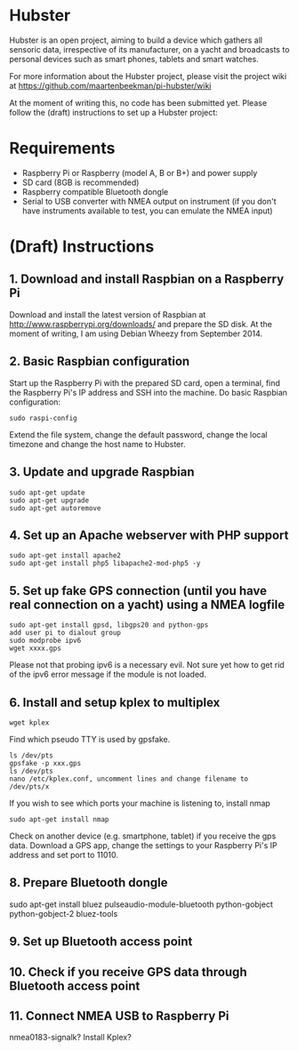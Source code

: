 Hubster
======

Hubster is an open project, aiming to build a device which gathers all sensoric data, irrespective of its manufacturer, on a yacht and broadcasts to personal devices such as smart phones, tablets and smart watches.

For more information about the Hubster project, please visit the project wiki at https://github.com/maartenbeekman/pi-hubster/wiki

At the moment of writing this, no code has been submitted yet. Please follow the (draft) instructions to set up a Hubster project:

Requirements
============
- Raspberry Pi or Raspberry (model A, B or B+) and power supply
- SD card (8GB is recommended)
- Raspberry compatible Bluetooth dongle
- Serial to USB converter with NMEA output on instrument (if you don't have instruments available to test, you can emulate the NMEA input)

(Draft) Instructions
====================
## 1. Download and install Raspbian on a Raspberry Pi
Download and install the latest version of Raspbian at http://www.raspberrypi.org/downloads/ and prepare the SD disk. At the moment of writing, I am using Debian Wheezy from September 2014.

## 2. Basic Raspbian configuration
Start up the Raspberry Pi with the prepared SD card, open a terminal, find the Raspberry Pi's IP address and SSH into the machine. Do basic Raspbian configuration: 
```
sudo raspi-config
```
Extend the file system, change the default password, change the local timezone and change the host name to Hubster. 

## 3. Update and upgrade Raspbian
```
sudo apt-get update
sudo apt-get upgrade
sudo apt-get autoremove
```

## 4. Set up an Apache webserver with PHP support
```
sudo apt-get install apache2
sudo apt-get install php5 libapache2-mod-php5 -y
```

## 5. Set up fake GPS connection (until you have real connection on a yacht) using a NMEA logfile

```
sudo apt-get install gpsd, libgps20 and python-gps
add user pi to dialout group
sudo modprobe ipv6
wget xxxx.gps
```
Please not that probing ipv6 is a necessary evil. Not sure yet how to get rid of the ipv6 error message if the module is not loaded.

## 6. Install and setup kplex to multiplex
```
wget kplex
```
Find which pseudo TTY is used by gpsfake.
```
ls /dev/pts
gpsfake -p xxx.gps
ls /dev/pts
nano /etc/kplex.conf, uncomment lines and change filename to /dev/pts/x
```

If you wish to see which ports your machine is listening to, install nmap
```
sudo apt-get install nmap
```

Check on another device (e.g. smartphone, tablet) if you receive the gps data. Download a GPS app, change the settings to your Raspberry Pi's IP address and set port to 11010.

## 8. Prepare Bluetooth dongle
sudo apt-get install bluez pulseaudio-module-bluetooth python-gobject python-gobject-2 bluez-tools

## 9. Set up Bluetooth access point

## 10. Check if you receive GPS data through Bluetooth access point

## 11. Connect NMEA USB to Raspberry Pi

nmea0183-signalk?
Install Kplex?
